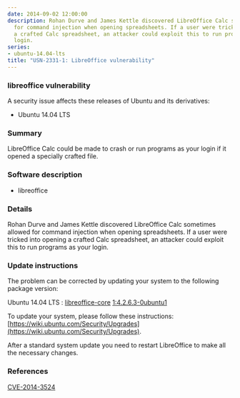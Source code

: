 ```yaml
---
date: 2014-09-02 12:00:00
description: Rohan Durve and James Kettle discovered LibreOffice Calc sometimes allowed
  for command injection when opening spreadsheets. If a user were tricked into opening
  a crafted Calc spreadsheet, an attacker could exploit this to run programs as your
  login.
series:
- ubuntu-14.04-lts
title: "USN-2331-1: LibreOffice vulnerability"
---
```



### libreoffice vulnerability

A security issue affects these releases of Ubuntu and its derivatives:

* Ubuntu 14.04 LTS

### Summary

LibreOffice Calc could be made to crash or run programs as your login if it opened a specially crafted file.

### Software description

* libreoffice 

### Details

Rohan Durve and James Kettle discovered LibreOffice Calc sometimes allowed for command injection when opening spreadsheets. If a user were tricked into opening a crafted Calc spreadsheet, an attacker could exploit this to run programs as your login. 

### Update instructions

The problem can be corrected by updating your system to the following package version:

Ubuntu 14.04 LTS
 : [libreoffice-core](https://launchpad.net/ubuntu/+source/libreoffice) <span> [1:4.2.6.3-0ubuntu1](https://launchpad.net/ubuntu/+source/libreoffice/1:4.2.6.3-0ubuntu1) </span> 

To update your system, please follow these instructions: [https://wiki.ubuntu.com/Security/Upgrades](https://wiki.ubuntu.com/Security/Upgrades).

After a standard system update you need to restart LibreOffice to make all the necessary changes. 

### References

 
 [CVE-2014-3524](http://people.ubuntu.com/~ubuntu-security/cve/CVE-2014-3524)